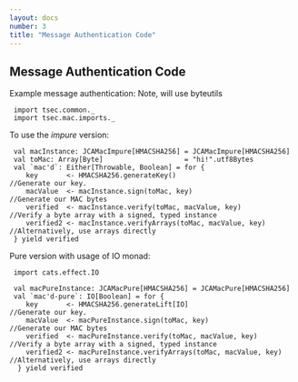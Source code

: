 ```yaml
---
layout: docs
number: 3
title: "Message Authentication Code"
---
```


## Message Authentication Code

Example message authentication: Note, will use byteutils


```tut:silent
 import tsec.common._
 import tsec.mac.imports._
```

To use the _impure_ version:
```tut:silent
 val macInstance: JCAMacImpure[HMACSHA256] = JCAMacImpure[HMACSHA256]
 val toMac: Array[Byte]                    = "hi!".utf8Bytes
 val `mac'd`: Either[Throwable, Boolean] = for {
    key       <- HMACSHA256.generateKey()                       //Generate our key.
    macValue  <- macInstance.sign(toMac, key)                   //Generate our MAC bytes
    verified  <- macInstance.verify(toMac, macValue, key)       //Verify a byte array with a signed, typed instance
    verified2 <- macInstance.verifyArrays(toMac, macValue, key) //Alternatively, use arrays directly
 } yield verified
```

Pure version with usage of IO monad:
```tut:silent
 import cats.effect.IO
 
 val macPureInstance: JCAMacPure[HMACSHA256] = JCAMacPure[HMACSHA256]
 val `mac'd-pure`: IO[Boolean] = for {
    key       <- HMACSHA256.generateLift[IO]                        //Generate our key.
    macValue  <- macPureInstance.sign(toMac, key)                   //Generate our MAC bytes
    verified  <- macPureInstance.verify(toMac, macValue, key)       //Verify a byte array with a signed, typed instance
    verified2 <- macPureInstance.verifyArrays(toMac, macValue, key) //Alternatively, use arrays directly
  } yield verified
  
```